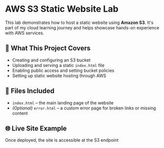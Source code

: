 # AWS S3 Static Website Lab

This lab demonstrates how to host a static website using **Amazon S3**. It's part of my cloud learning journey and helps showcase hands-on experience with AWS services.

## 📌 What This Project Covers
- Creating and configuring an S3 bucket
- Uploading and serving a static `index.html` file
- Enabling public access and setting bucket policies
- Setting up static website hosting through AWS

## 🧪 Files Included
- `index.html` – the main landing page of the website
- *(Optional)* `error.html` – a custom error page for broken links or missing content

## 🌐 Live Site Example
Once deployed, the site is accessible at the S3 endpoint
